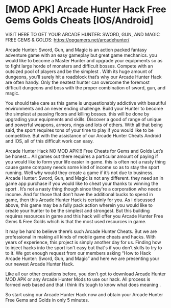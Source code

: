 # [MOD APK] Arcade Hunter Hack Free Gems Golds Cheats [IOS/Android]

VISIT HERE TO GET YOUR ARCADE HUNTER: SWORD, GUN, AND MAGIC FREE GEMS & GOLDS: https://opgamers.net/arcadehunter/

Arcade Hunter: Sword, Gun, and Magic is an action packed fantasy adventure game with an easy gameplay but great game mechanics. you would like to become a Master Hunter and upgrade your equipments so as to fight large horde of monsters and difficult bosses. Compete with an outsized pool of players and be the simplest . With its huge amount of dungeons, you'll surely hit a roadblock that’s why our Arcade Hunter Hack are often handy. Only the neatest hunter can overcome the foremost difficult dungeons and boss with the proper combination of sword, gun, and magic.

You should take care as this game is unquestionably addictive with beautiful environments and an never ending challenge. Build your Hunter to become the simplest at passing floors and killing bosses. this will be done by upgrading your equipments and skills. Discover a good of range of unique and powerful weapons, armors, rings and lots of others. With all that being said, the sport requires tons of your time to play if you would like to be competitive. But with the assistance of our Arcade Hunter Cheats Android and IOS, all of this difficult work can easy. 

Arcade Hunter Hack NO MOD APK!!! Free Cheats for Gems and Golds
Let’s be honest… All games out there requires a particular amount of paying if you would like to form your life easier in game. this is often not a nasty thing cause game company needs some kind of income so as to stay the sport running. Well why would they create a game if it’s not due to business. Arcade Hunter: Sword, Gun, and Magic is not any different. they need an in game app purchase if you would like to cheat your thanks to winning the sport . It’s not a nasty thing though since they're a corporation who needs income. And for those that don’t have the additional bucks to spend in game, then this Arcade Hunter Hack is certainly for you. As i discussed above, this game may be a fully pack action wherein you would like to create your hunter to be the simplest and strongest. But this building requires resources in game and this hack will offer you Arcade Hunter Free Gems & Free Golds which is that the most used resources in game.

It may be hard to believe there’s such Arcade Hunter Cheats. But we are professional in making all kinds of mobile game cheats and hacks. With years of experience, this project is simply another day for us. Finding how to inject hacks into the sport isn't easy but that's if you don’t skills to try to to it. We got enough request from our members asking “How to Hack Arcade Hunter: Sword, Gun, and Magic” and here we are presenting your our newest Arcade Hunter Hack.

Like all our other creations before, you don’t got to download Arcade Hunter MOD APK or any Arcade Hunter Mods to use our hack. All process is formed web based and that i think it’s tough to know what does meaning .

So start using our Arcade Hunter Hack now and obtain your Arcade Hunter Free Gems and Golds in only 5 minutes.
